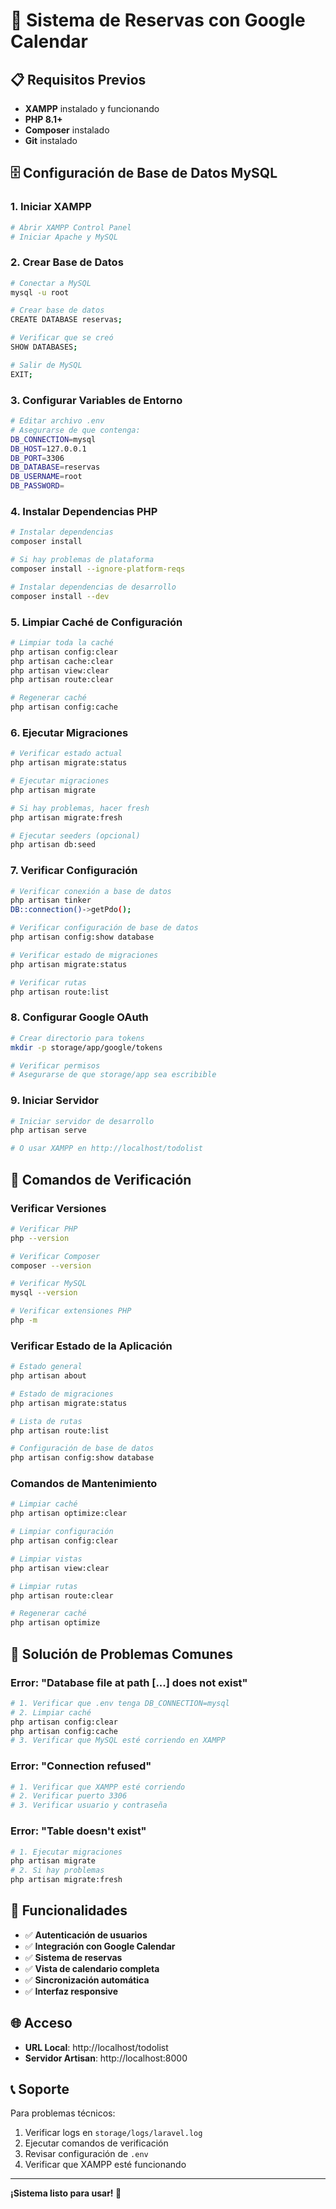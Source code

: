 # 🚀 Sistema de Reservas con Google Calendar

## 📋 Requisitos Previos

- **XAMPP** instalado y funcionando
- **PHP 8.1+** 
- **Composer** instalado
- **Git** instalado

## 🗄️ Configuración de Base de Datos MySQL

### 1. Iniciar XAMPP
```bash
# Abrir XAMPP Control Panel
# Iniciar Apache y MySQL
```

### 2. Crear Base de Datos
```bash
# Conectar a MySQL
mysql -u root

# Crear base de datos
CREATE DATABASE reservas;

# Verificar que se creó
SHOW DATABASES;

# Salir de MySQL
EXIT;
```

### 3. Configurar Variables de Entorno
```bash
# Editar archivo .env
# Asegurarse de que contenga:
DB_CONNECTION=mysql
DB_HOST=127.0.0.1
DB_PORT=3306
DB_DATABASE=reservas
DB_USERNAME=root
DB_PASSWORD=
```

### 4. Instalar Dependencias PHP
```bash
# Instalar dependencias
composer install

# Si hay problemas de plataforma
composer install --ignore-platform-reqs

# Instalar dependencias de desarrollo
composer install --dev
```

### 5. Limpiar Caché de Configuración
```bash
# Limpiar toda la caché
php artisan config:clear
php artisan cache:clear
php artisan view:clear
php artisan route:clear

# Regenerar caché
php artisan config:cache
```

### 6. Ejecutar Migraciones
```bash
# Verificar estado actual
php artisan migrate:status

# Ejecutar migraciones
php artisan migrate

# Si hay problemas, hacer fresh
php artisan migrate:fresh

# Ejecutar seeders (opcional)
php artisan db:seed
```

### 7. Verificar Configuración
```bash
# Verificar conexión a base de datos
php artisan tinker
DB::connection()->getPdo();

# Verificar configuración de base de datos
php artisan config:show database

# Verificar estado de migraciones
php artisan migrate:status

# Verificar rutas
php artisan route:list
```

### 8. Configurar Google OAuth
```bash
# Crear directorio para tokens
mkdir -p storage/app/google/tokens

# Verificar permisos
# Asegurarse de que storage/app sea escribible
```

### 9. Iniciar Servidor
```bash
# Iniciar servidor de desarrollo
php artisan serve

# O usar XAMPP en http://localhost/todolist
```

## 🔧 Comandos de Verificación

### Verificar Versiones
```bash
# Verificar PHP
php --version

# Verificar Composer
composer --version

# Verificar MySQL
mysql --version

# Verificar extensiones PHP
php -m
```

### Verificar Estado de la Aplicación
```bash
# Estado general
php artisan about

# Estado de migraciones
php artisan migrate:status

# Lista de rutas
php artisan route:list

# Configuración de base de datos
php artisan config:show database
```

### Comandos de Mantenimiento
```bash
# Limpiar caché
php artisan optimize:clear

# Limpiar configuración
php artisan config:clear

# Limpiar vistas
php artisan view:clear

# Limpiar rutas
php artisan route:clear

# Regenerar caché
php artisan optimize
```

## 🚨 Solución de Problemas Comunes

### Error: "Database file at path [...] does not exist"
```bash
# 1. Verificar que .env tenga DB_CONNECTION=mysql
# 2. Limpiar caché
php artisan config:clear
php artisan config:cache
# 3. Verificar que MySQL esté corriendo en XAMPP
```

### Error: "Connection refused"
```bash
# 1. Verificar que XAMPP esté corriendo
# 2. Verificar puerto 3306
# 3. Verificar usuario y contraseña
```

### Error: "Table doesn't exist"
```bash
# 1. Ejecutar migraciones
php artisan migrate
# 2. Si hay problemas
php artisan migrate:fresh
```

## 📱 Funcionalidades

- ✅ **Autenticación de usuarios**
- ✅ **Integración con Google Calendar**
- ✅ **Sistema de reservas**
- ✅ **Vista de calendario completa**
- ✅ **Sincronización automática**
- ✅ **Interfaz responsive**

## 🌐 Acceso

- **URL Local**: http://localhost/todolist
- **Servidor Artisan**: http://localhost:8000

## 📞 Soporte

Para problemas técnicos:
1. Verificar logs en `storage/logs/laravel.log`
2. Ejecutar comandos de verificación
3. Revisar configuración de `.env`
4. Verificar que XAMPP esté funcionando

---

**¡Sistema listo para usar! 🎉**
